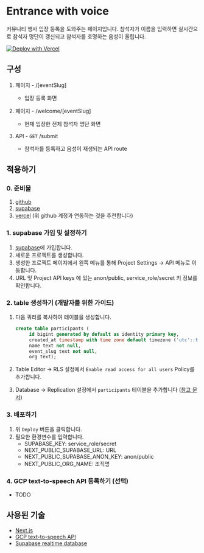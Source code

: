 # Entrance with voice

커뮤니티 행사 입장 등록을 도와주는 페이지입니다. 참석자가 이름을 입력하면 실시간으로 참석자 명단이 갱신되고 참석자를 호명하는 음성이 울립니다.

[![Deploy with Vercel](https://vercel.com/button)](https://vercel.com/new/clone?repository-url=https%3A%2F%2Fgithub.com%2Fsluggishhackers%2Fentrance-with-voice&env=SUPABASE_KEY,NEXT_PUBLIC_SUPABASE_URL,NEXT_PUBLIC_SUPABASE_ANON_KEY,NEXT_PUBLIC_ORG_NAME)

## 구성

1. 페이지 - /[eventSlug]
    - 입장 등록 화면

2. 페이지 - /welcome/[eventSlug]
     - 현재 입장한 전체 참석자 명단 화면

3. API - `GET` /submit
    - 참석자를 등록하고 음성이 재생되는 API route

## 적용하기

### 0. 준비물

1. [github](https://github.com)
2. [supabase](https://supabase.com)
3. [vercel](https://vercel.com) (위 github 계정과 연동하는 것을 추천합니다)

### 1. supabase 가입 및 설정하기

1. [supabase](https://supabase.com)에 가입합니다.
2. 새로운 프로젝트를 생성합니다.
3. 생성한 프로젝트 페이지에서 왼쪽 메뉴를 통해 Project Settings -> API 메뉴로 이동합니다.
4. URL 및 Project API keys 에 있는 anon/public, service_role/secret 키 정보를 확인합니다.

### 2. table 생성하기 (개발자를 위한 가이드)

1. 다음 쿼리를 복사하여 테이블을 생성합니다.

   ```sql
   create table participants (
        id bigint generated by default as identity primary key,
        created_at timestamp with time zone default timezone ('utc'::text, now()) not null,
        name text not null,
        event_slug text not null,
        org text);
   ```

2. Table Editor -> RLS 설정에서 `Enable read access for all users` Policy를 추가합니다.
3. Database -> Replication 설정에서 `participants` 테이블을 추가합니다 ([참고 문서](https://supabase.com/docs/guides/realtime#realtime-api))

### 3. 배포하기

1. 위 `Deploy` 버튼을 클릭합니다.
2. 필요한 환경변수를 입력합니다.
   - SUPABASE_KEY: service_role/secret
   - NEXT_PUBLIC_SUPABASE_URL: URL
   - NEXT_PUBLIC_SUPABASE_ANON_KEY: anon/public
   - NEXT_PUBLIC_ORG_NAME: 조직명

### 4. GCP text-to-speech API 등록하기 (선택)

- TODO

## 사용된 기술

- [Next.js](https://nextjs.org)
- [GCP text-to-speech API](https://cloud.google.com/text-to-speech/docs)
- [Supabase realtime database](https://supabase.com/docs/guides/realtime)
